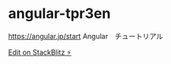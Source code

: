 # angular-tpr3en
https://angular.jp/start
Angular　チュートリアル

[Edit on StackBlitz ⚡️](https://stackblitz.com/edit/angular-tpr3en)
